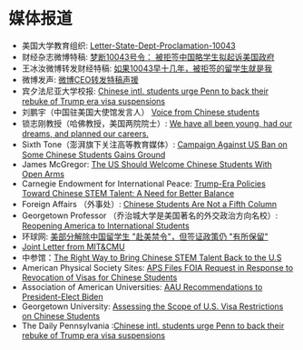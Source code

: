 <!--
 * @Author: WANG Maonan
 * @Date: 2021-07-04 12:10:36
 * @Description: 关于媒体的报导
 * @LastEditTime: 2021-07-04 12:19:15
-->

# 媒体报道

- 美国大学教育组织: [Letter-State-Dept-Proclamation-10043](https://www.acenet.edu/Documents/Letter-State-Dept-Proclamation-10043-061021.pdf)
- 财经杂志微博特稿: [梦断10043号令： 被拒签中国略学生拟起诉美国政府](https://m.weibo.cn/1684012053/4646253742788686)
- 王冰汝微博转发财经特稿: [如果10043早十几年，被拒签的留学生就是我](https://m.weibo.cn/2174585797/4646485893316992)
- 微博发声: [微博CEO转发特稿声援](https://m.weibo.cn/1111681197/4646614302724139)
- 宾夕法尼亚大学校报: [Chinese intl. students urge Penn to back their rebuke of Trump era visa suspensions](https://www.thedp.com/article/2021/06/proclamation-10043-chinese-penn-students)
- 刘鹏宇（中国驻美国大使馆发言人） [Voice from Chinese students](https://twitter.com/SpoxCHNinUS/status/1397582046042550273?s=20)
- 锁志刚教授（哈佛教授，美国两院院士）: [We have all been young, had our dreams, and planned our careers.](https://twitter.com/zhigangsuo/status/1397280749817106437?s=09)
- Sixth Tone（澎湃旗下关注高等教育媒体）: [Campaign Against US Ban on Some Chinese Students Gains Ground](https://mp.weixin.qq.com/s/cn8KTdkln7mmeUTP4rbmfA)
- James McGregor: [The US Should Welcome Chinese Students With Open Arms](https://www.linkedin.com/pulse/us-should-welcome-chinese-students-open-arms-james-mcgregor/?trackingId=5xbIA%2B9GYIHAn7p3nAA2kg%3D%3D)
- Carnegie Endowment for International Peace: [Trump-Era Policies Toward Chinese STEM Talent: A Need for Better Balance](https://carnegieendowment.org/2021/03/25/trump-era-policies-toward-chinese-stem-talent-need-for-better-balance-pub-84137)
- Foreign Affairs （外事处）: [Chinese Students Are Not a Fifth Column](https://www.foreignaffairs.com/articles/united-states/2021-04-23/chinese-students-are-not-fifth-column)
- Georgetown Professor （乔治城大学是美国著名的外交政治方向名校）: [Reopening America to International Students](https://datacatalyst.org/wp-content/uploads/2021/04/Reopening-America-to-International-Students-V4.pdf)
- 环球网: [美部分解除中国留学生 "赴美禁令"，但签证政策仍 "有所保留"](https://m.weibo.cn/status/4631761194323781)
- [Joint Letter from MIT&CMU](https://gsc.mit.edu/wp-content/uploads/2020/12/Letter-from-Graduate-Student-Governments-on-Priorities-for-the-DHS-and-DOS-Transition-Teams.pdf)
- 中参馆：[The Right Way to Bring Chinese STEM Talent Back to the U.S](https://www.chinafile.com/reporting-opinion/viewpoint/right-way-bring-chinese-stem-talent-back-us)
- American Physical Society Sites: [APS Files FOIA Request in Response to Revocation of Visas for Chinese Students](https://www.aps.org/policy/analysis/foia-request.cfm)
- Association of American Universities: [AAU Recommendations to President-Elect Biden](https://www.aau.edu/sites/default/files/AAU-Files/Key-Issues/AAU_Recommendations_to_President-elect_Biden.pdf)
- Georgetown University: [Assessing the Scope of U.S. Visa Restrictions on Chinese Students](https://cset.georgetown.edu/publication/assessing-the-scope-of-u-s-visa-restrictions-on-chinese-students/)
- The Daily Pennsylvania :[Chinese intl. students urge Penn to back their rebuke of Trump era visa suspensions](https://www.thedp.com/article/2021/06/proclamation-10043-chinese-penn-students)